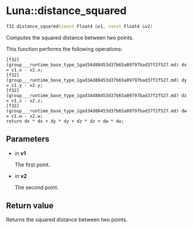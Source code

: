 # Luna::distance_squared

```c++
f32 distance_squared(const Float4 &v1, const Float4 &v2)
```

Computes the squared distance between two points. 

This function performs the following operations: 
```
[f32](group___runtime_base_type_1gad34d88453d37b65a09797bad37f2f527.md) dx = v1.x - v2.x;
[f32](group___runtime_base_type_1gad34d88453d37b65a09797bad37f2f527.md) dy = v1.y - v2.y;
[f32](group___runtime_base_type_1gad34d88453d37b65a09797bad37f2f527.md) dz = v1.z - v2.z;
[f32](group___runtime_base_type_1gad34d88453d37b65a09797bad37f2f527.md) dw = v1.w - v2.w;
return dx * dx + dy * dy + dz * dz + dw * dw;
```


## Parameters
* *in* **v1**

    The first point. 

* *in* **v2**

    The second point. 

## Return value
Returns the squared distance between two points. 

